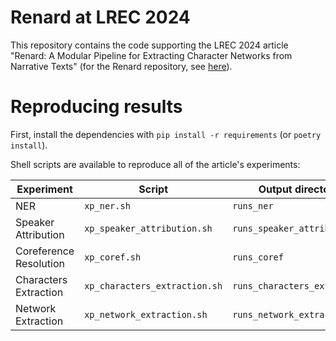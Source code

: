 # Renard at LREC 2024

This repository contains the code supporting the LREC 2024 article "Renard: A Modular Pipeline for Extracting Character Networks from Narrative Texts" (for the Renard repository, see [here](https://github.com/CompNet/Renard)).


# Reproducing results

First, install the dependencies with `pip install -r requirements` (or `poetry install`). 

Shell scripts are available to reproduce all of the article's experiments:

| Experiment             | Script                        | Output directory             |
|------------------------|-------------------------------|------------------------------|
| NER                    | `xp_ner.sh`                   | `runs_ner`                   |
| Speaker Attribution    | `xp_speaker_attribution.sh`   | `runs_speaker_attribution`   |
| Coreference Resolution | `xp_coref.sh`                 | `runs_coref`                 |
| Characters Extraction  | `xp_characters_extraction.sh` | `runs_characters_extraction` |
| Network Extraction     | `xp_network_extraction.sh`    | `runs_network_extraction`    |
